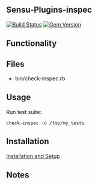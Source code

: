 ## Sensu-Plugins-inspec

[ ![Build Status](https://travis-ci.org/sensu-plugins/sensu-plugins-inspec.svg?branch=master)](https://travis-ci.org/sensu-plugins/sensu-plugins-inspec)
[ ![Gem Version](https://badge.fury.io/rb/sensu-plugins-inspec.svg)](http://badge.fury.io/rb/sensu-plugins-inspec)

## Functionality

## Files
 * bin/check-inspec.rb

## Usage

Run test suite:

`check-inspec -d /tmp/my_tests`

## Installation

[Installation and Setup](http://sensu-plugins.io/docs/installation_instructions.html)

## Notes
